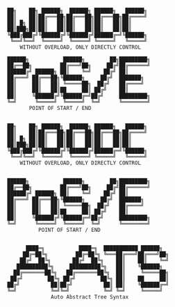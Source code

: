 ```ignorelang
██╗    ██╗ ██████╗  ██████╗ ██████╗   ██████╗
██║    ██║██╔═══██╗██╔═══██╗██╔═══██╗██╔════╝
██║ █╗ ██║██║   ██║██║   ██║██║   ██║██║
██║███╗██║██║   ██║██║   ██║██║   ██║██║
╚███╔███╔╝╚██████╔╝╚██████╔╝██████╔═╝╚██████╗
 ╚══╝╚══╝  ╚═════╝  ╚═════╝ ╚═════╝   ╚═════╝
    WITHOUT OVERLOAD, ONLY DIRECTLY CONTROL
```

```ignorelang
██████╗           ██████╗        ██╗█████████╗
██╔══██╗         ██╔═══╝██╗     ██╔╝██╔══════╝
██████╔╝ ██████╗ ██║    ╚═╝    ██╔╝ ██║
██╔═══╝ ██╔═══██╗╚██████╗     ██╔╝  ███████╗
██║     ██║   ██║ ╚═════██╗  ██╔╝   ██╔════╝
██║     ██║   ██║██     ██║ ██╔╝    ██║
██║     ╚██████╔╝╚██████╔═╝██╔╝     █████████╗
╚═╝      ╚═════╝  ╚═════╝  ╚═╝      ╚════════╝
       POINT OF START / END
```

<pre style="background-color: transparent;"><code>
██╗    ██╗ ██████╗  ██████╗ ██████╗   ██████╗
██║    ██║██╔═══██╗██╔═══██╗██╔═══██╗██╔════╝
██║ █╗ ██║██║   ██║██║   ██║██║   ██║██║
██║███╗██║██║   ██║██║   ██║██║   ██║██║
╚███╔███╔╝╚██████╔╝╚██████╔╝██████╔═╝╚██████╗
 ╚══╝╚══╝  ╚═════╝  ╚═════╝ ╚═════╝   ╚═════╝
    WITHOUT OVERLOAD, ONLY DIRECTLY CONTROL
</code></pre>

<pre style="background-color: transparent;"><code>
██████╗           ██████╗        ██╗█████████╗
██╔══██╗         ██╔═══╝██╗     ██╔╝██╔══════╝
██████╔╝ ██████╗ ██║    ╚═╝    ██╔╝ ██║
██╔═══╝ ██╔═══██╗╚██████╗     ██╔╝  ███████╗
██║     ██║   ██║ ╚═════██╗  ██╔╝   ██╔════╝
██║     ██║   ██║██     ██║ ██╔╝    ██║
██║     ╚██████╔╝╚██████╔═╝██╔╝     █████████╗
╚═╝      ╚═════╝  ╚═════╝  ╚═╝      ╚════════╝
          POINT OF START / END
</code></pre>

<pre style="background-color: transparent;"><code>
      ████═╗           ████═╗  ███████████ ██████╗  
     ██╔═██╚╗         ██╔═██╚╗ ╚═══██╔═══╝██╔═══╝██╗
    ██╔╝  ██╚╗       ██╔╝  ██╚╗    ██║    ██║    ╚═╝
   ██████████╚╗     ██████████╚╗   ██║    ╚██████╗  
  ██╔═══════██╚╗   ██╔═══════██╚╗  ██║     ╚═════██╗
 ██╔╝        ██╚╗ ██╔╝        ██╚╗ ██║    ██     ██║
██╔╝          ██║██╔╝          ██║ ██║    ╚██████╔═╝
╚═╝           ╚═╝╚═╝           ╚═╝ ╚═╝     ╚═════╝  
              Auto Abstract Tree Syntax
</code></pre>


 

